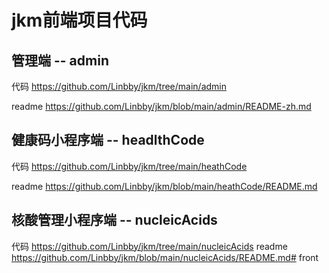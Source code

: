 # jkm前端项目代码

## 管理端 -- admin 

代码
https://github.com/Linbby/jkm/tree/main/admin

readme
https://github.com/Linbby/jkm/blob/main/admin/README-zh.md


## 健康码小程序端 -- headlthCode

代码
https://github.com/Linbby/jkm/tree/main/heathCode

readme
https://github.com/Linbby/jkm/blob/main/heathCode/README.md

## 核酸管理小程序端 -- nucleicAcids

代码
https://github.com/Linbby/jkm/tree/main/nucleicAcids
readme
https://github.com/Linbby/jkm/blob/main/nucleicAcids/README.md# front
